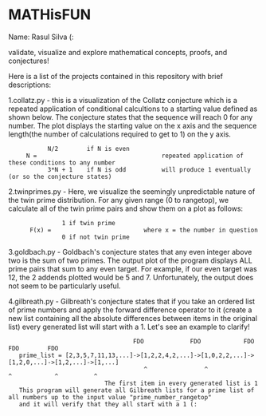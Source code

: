 # MATHisFUN
Name: Rasul Silva (:

validate, visualize and explore mathematical concepts, proofs, and conjectures!

Here is a list of the projects contained in this repository with brief descriptions:

1.collatz.py - this is a visualization of the Collatz conjecture which is a repeated application of conditional calcultions to a starting value defined as shown below. The conjecture states that the sequence will reach 0 for any number. The plot displays the starting value on the x axis and the sequence length(the number of calculations required to get to 1) on the y axis.
               
               N/2        if N is even       
         N =                                   repeated application of these conditions to any number 
               3*N + 1    if N is odd          will produce 1 eventually (or so the conjecture states)                                                  
               
2.twinprimes.py - Here, we visualize the seemingly unpredictable nature of the twin prime distribution. For any given range (0 to rangetop), we calculate all of the twin prime pairs and show them on a plot as follows:
               
                   1 if twin prime
          F(x) =                          where x = the number in question
                   0 if not twin prime
                   
3.goldbach.py - Goldbach's conjecture states that any even integer above two is the sum of two primes. The output plot of the program displays ALL prime pairs that sum to any even target. For example, if our even target was 12, the 2 addends plotted would be 5 and 7. Unfortunately, the output does not seem to be particularly useful.    
                 
4.gilbreath.py - Gilbreath's conjecture states that if you take an ordered list of prime numbers and apply the forward difference operator to it (create a new list containing all the absolute differences between items in the original list) every generated list will start with a 1. Let's see an example to clarify!

                                       FDO             FDO            FDO          FDO        FDO
       prime_list = [2,3,5,7,11,13,...]->[1,2,2,4,2,...]->[1,0,2,2,...]->[1,2,0,...]->[1,2,...]->[1,...]
                                          ^                ^              ^            ^          ^
                               The first item in every generated list is 1
       This program will generate all Gilbreath lists for a prime list of all numbers up to the input value "prime_number_rangetop"
       and it will verify that they all start with a 1 (:
                
 
                   
